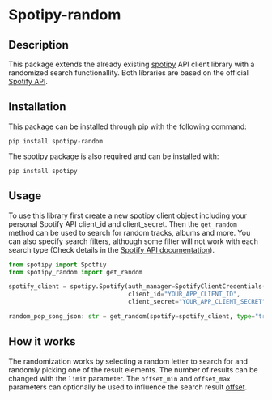 # Spotipy-random

## Description

This package extends the already existing [spotipy](https://spotipy.readthedocs.io/en/2.19.0/) API client library with a randomized search functionallity. Both libraries are based on the official [Spotify API](https://developer.spotify.com/documentation/).

## Installation

This package can be installed through pip with the following command:

```
pip install spotipy-random
```

The spotipy package is also required and can be installed with:

```
pip install spotipy
```

## Usage

To use this library first create a new spotipy client object including your personal Spotify API client_id and client_secret. Then the `get_random` method can be used to search for random tracks, albums and more. You can also specify search filters, although some filter will not work with each search type (Check details in the [Spotify API documentation](https://developer.spotify.com/documentation/web-api/reference/#/operations/search)).

```py
from spotipy import Spotfiy
from spotipy_random import get_random

spotify_client = spotipy.Spotify(auth_manager=SpotifyClientCredentials(
                                 client_id="YOUR_APP_CLIENT_ID",
                                 client_secret="YOUR_APP_CLIENT_SECRET"))

random_pop_song_json: str = get_random(spotify=spotify_client, type="track", genre="pop")
```

## How it works

The randomization works by selecting a random letter to search for and randomly picking one of the result elements. The number of results can be changed with the `limit` parameter. The `offset_min` and `offset_max` parameters can optionally be used to influence the search result [offset](https://developer.spotify.com/documentation/web-api/reference/#/operations/search). 
